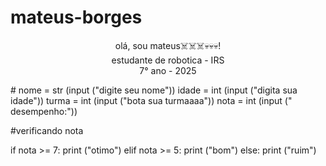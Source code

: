 # mateus-borges
<p align="center">olá, sou mateus☠️☠️☠️💀💀💀! <br>
estudante de robotica - IRS <br>
7° ano - 2025
</p>
#
nome = str (input ("digite seu nome"))
idade = int (input ("digita sua idade"))
turma = int (input ("bota sua turmaaaa"))
nota = int (input (" desempenho:"))

#verificando nota

if nota >= 7: print ("otimo")
elif nota >= 5: print ("bom")
else: print ("ruim")
